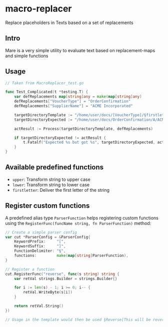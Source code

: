 # macro-replacer
Replace placeholders in Texts based on a set of replacements

## Intro
Mare is a very simple utility to evaluate text based on replacement-maps and simple functions

## Usage
```go
// Taken from MacroReplacer_test.go

func Test_Complicated(t *testing.T) {
	var defReplacements map[string]any = make(map[string]any)
	defReplacements["VoucherType"] = "OrderConfirmation"
	defReplacements["SupplierName"] = "ACME Incorporated"

	targetDirectoryTemplate := "/home/user/docs/[VoucherType]/§firstletter([SupplierName])/[SupplierName]/"
	targetDirectoryExpected := "/home/user/docs/OrderConfirmation/A/ACME Incorporated/"

	actResult := Process(targetDirectoryTemplate, defReplacements)

	if targetDirectoryExpected != actResult {
		t.Fatalf("Expected %s but got %s", targetDirectoryExpected, actResult)
	}
}
```
## Available predefined functions
* `upper`: Transform string to upper case
* `lower`: Transform string to lower case
* `firstletter`: Deliver the first letter of the string

## Register custom functions
A predefined alias type `ParserFunction` helps registering custom functions using the `RegisterFunc(funcName string, fn ParserFunction)` method:

```go
// Create a simple parser config
var cut *ParserConfig = &ParserConfig{
	KeywordPrefix:     "[",
	KeywordSuffix:     "]",
	FunctionDelimiter: "§",
	functions:         make(map[string]ParserFunction),
}

// Register a function
cut.RegisterFunc("reverse", func(s string) string {
	var retVal strings.Builder = strings.Builder{}

	for i := len(s) - 1; i >= 0; i-- {
		retVal.WriteByte(s[i])
	}

	return retVal.String()
})

// Usage in the template would then be used §Reverse[This will be reversed]

```


